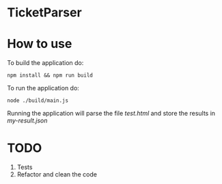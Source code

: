 # TicketParser

# How to use

To build the application do:

`npm install && npm run build`

To run the application do:

`node ./build/main.js`

Running the application will parse the file _test.html_ and store the results in _my-result.json_

# TODO
1. Tests
2. Refactor and clean the code
